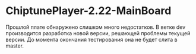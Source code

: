 # ChiptunePlayer-2.22-MainBoard

Прошлой плате обнаружено слишком много недостатков. В ветке dev производится разработка новой версии, решающей проблемы текущей версии. До момента окончания тестирования она не будет слита в master.